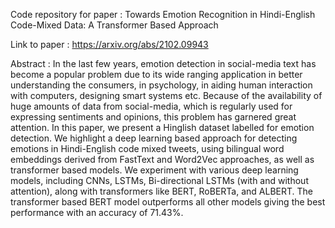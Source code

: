 Code repository for paper : Towards Emotion Recognition in Hindi-English Code-Mixed Data: A Transformer Based Approach

Link to paper : https://arxiv.org/abs/2102.09943

Abstract : In the last few years, emotion detection in social-media text has become a popular problem due to its wide ranging application in better understanding the consumers, in psychology, in aiding human interaction with computers, designing smart systems etc. Because of the availability of huge amounts of data from social-media, which is regularly used for expressing sentiments and opinions, this problem has garnered great attention. In this paper, we present a Hinglish dataset labelled for emotion detection. We highlight a deep learning based approach for detecting emotions in Hindi-English code mixed tweets, using bilingual word embeddings derived from FastText and Word2Vec approaches, as well as transformer based models. We experiment with various deep learning models, including CNNs, LSTMs, Bi-directional LSTMs (with and without attention), along with transformers like BERT, RoBERTa, and ALBERT. The transformer based BERT model outperforms all other models giving the best performance with an accuracy of 71.43%.
